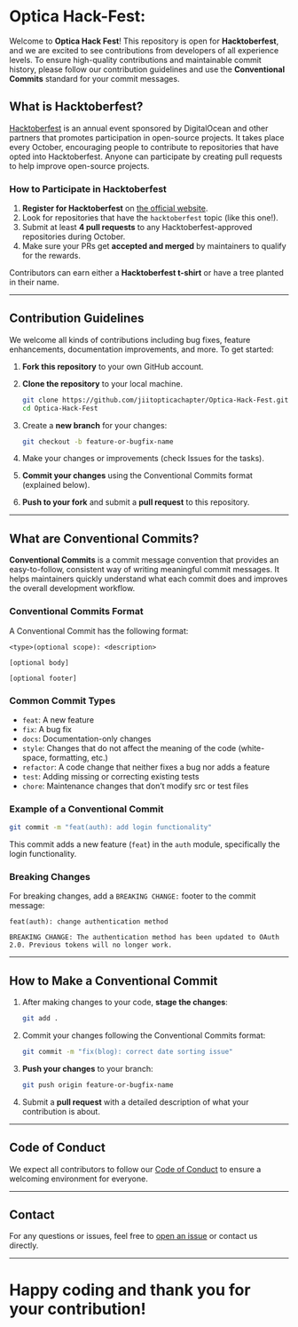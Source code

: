 # Optica Hack-Fest:

Welcome to **Optica Hack Fest**! This repository is open for **Hacktoberfest**, and we are excited to see contributions from developers of all experience levels. To ensure high-quality contributions and maintainable commit history, please follow our contribution guidelines and use the **Conventional Commits** standard for your commit messages.

## What is Hacktoberfest?

[Hacktoberfest](https://hacktoberfest.com) is an annual event sponsored by DigitalOcean and other partners that promotes participation in open-source projects. It takes place every October, encouraging people to contribute to repositories that have opted into Hacktoberfest. Anyone can participate by creating pull requests to help improve open-source projects.

### How to Participate in Hacktoberfest

1. **Register for Hacktoberfest** on [the official website](https://hacktoberfest.com).
2. Look for repositories that have the `hacktoberfest` topic (like this one!).
3. Submit at least **4 pull requests** to any Hacktoberfest-approved repositories during October.
4. Make sure your PRs get **accepted and merged** by maintainers to qualify for the rewards.

Contributors can earn either a **Hacktoberfest t-shirt** or have a tree planted in their name.

---

## Contribution Guidelines

We welcome all kinds of contributions including bug fixes, feature enhancements, documentation improvements, and more. To get started:

1. **Fork this repository** to your own GitHub account.
2. **Clone the repository** to your local machine.
   ```bash
   git clone https://github.com/jiitopticachapter/Optica-Hack-Fest.git
   cd Optica-Hack-Fest
   ```
3. Create a **new branch** for your changes:
   ```bash
   git checkout -b feature-or-bugfix-name
   ```

4. Make your changes or improvements (check Issues for the tasks).

5. **Commit your changes** using the Conventional Commits format (explained below).

6. **Push to your fork** and submit a **pull request** to this repository.

---

## What are Conventional Commits?

**Conventional Commits** is a commit message convention that provides an easy-to-follow, consistent way of writing meaningful commit messages. It helps maintainers quickly understand what each commit does and improves the overall development workflow.

### Conventional Commits Format

A Conventional Commit has the following format:

```
<type>(optional scope): <description>

[optional body]

[optional footer]
```

### Common Commit Types
- `feat`: A new feature
- `fix`: A bug fix
- `docs`: Documentation-only changes
- `style`: Changes that do not affect the meaning of the code (white-space, formatting, etc.)
- `refactor`: A code change that neither fixes a bug nor adds a feature
- `test`: Adding missing or correcting existing tests
- `chore`: Maintenance changes that don’t modify src or test files

### Example of a Conventional Commit
```bash
git commit -m "feat(auth): add login functionality"
```
This commit adds a new feature (`feat`) in the `auth` module, specifically the login functionality.

### Breaking Changes
For breaking changes, add a `BREAKING CHANGE:` footer to the commit message:
```
feat(auth): change authentication method

BREAKING CHANGE: The authentication method has been updated to OAuth 2.0. Previous tokens will no longer work.
```

---

## How to Make a Conventional Commit

1. After making changes to your code, **stage the changes**:
   ```bash
   git add .
   ```

2. Commit your changes following the Conventional Commits format:
   ```bash
   git commit -m "fix(blog): correct date sorting issue"
   ```

3. **Push your changes** to your branch:
   ```bash
   git push origin feature-or-bugfix-name
   ```

4. Submit a **pull request** with a detailed description of what your contribution is about.

---

## Code of Conduct

We expect all contributors to follow our [Code of Conduct](CODE_OF_CONDUCT.md) to ensure a welcoming environment for everyone.

---

## Contact

For any questions or issues, feel free to [open an issue](https://github.com/jiitopticachapter/Optica-Hack-Fest/issues) or contact us directly.

---
# Happy coding and thank you for your contribution!
